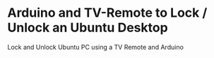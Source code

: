 # Arduino and TV-Remote to Lock / Unlock an Ubuntu Desktop
Lock and Unlock Ubuntu PC using a TV Remote and Arduino
